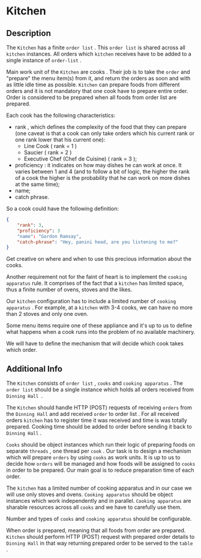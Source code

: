# Kitchen

## Description 

The ```Kitchen``` has a finite ```order list``` . This ```order list``` is shared across all ```kitchen``` instances. All orders which ```kitchen``` receives have to be added to a single instance of ```order-list``` .

Main work unit of the ```Kitchen``` are cooks . Their job is to take the ```order``` and "prepare" the menu item(s) from it, and return the orders as soon and with as little idle time as possible. ```Kitchen``` can prepare foods from different orders and it is not mandatory that one cook have to prepare entire order. Order is considered to be prepared when all foods from order list are prepared.

Each cook has the following characteristics:

- rank , which defines the complexity of the food that they can prepare (one caveat is that a cook can only take orders which his current rank or one rank lower that his current one):
  - Line Cook ( rank = 1 )
  - Saucier ( rank = 2 )
  - Executive Chef (Chef de Cuisine) ( rank = 3 );
- proficiency : it indicates on how may dishes he can work at once. It varies between 1 and 4 (and to follow a bit of logic, the higher the rank of a cook the higher is the probability that he can work on more dishes at the same time);
- name;
- catch phrase.

So a cook could have the following definition:

``` json
{
	"rank": 3,
	"proficiency": 3
	"name": "Gordon Ramsay",
	"catch-phrase": "Hey, panini head, are you listening to me?"
}
```

Get creative on where and when to use this precious information about the cooks.

Another requirement not for the faint of heart is to implement the ```cooking apparatus``` rule. It comprises of the fact that a ```kitchen``` has limited space, thus a finite number of ovens, stoves and the likes.

Our ```kitchen``` configuration has to include a limited number of ```cooking apparatus``` . For example, at a ```kitchen``` with 3-4 cooks, we can have no more than 2 stoves and only one oven.

Some menu items require one of these appliance and it's up to us to define what happens when a cook runs into the problem of no available machinery.

We will have to define the mechanism that will decide which cook takes which order.

## Additional Info

The ```Kitchen``` consists of ```order list``` , ```cooks``` and ```cooking apparatus``` . The ```order list``` should be a single instance which holds all orders received from ```Dinning Hall ```.

The ```Kitchen``` should handle HTTP (POST) requests of receiving ```orders``` from the ```Dinning Hall``` and add received ```order``` to order list . For all received orders ```kitchen``` has to register time it was received and time is was totally prepared. Cooking time should be added to order before sending it back to ```Dinning Hall``` .

```Cooks``` should be object instances which run their logic of preparing foods on separate ```threads``` , one thread per ```cook``` . Our task is to design a mechanism which will prepare ```orders``` by using ```cooks``` as work units. It is up to us to decide how ```orders``` will be managed and how foods will be assigned to ```cooks``` in order to be prepared. Our main goal is to reduce preparation time of each order.

The ```kitchen``` has a limited number of cooking apparatus and in our case we will use only stoves and ovens. ```Cooking apparatus``` should be object instances which work independently and in parallel. ```Cooking apparatus``` are sharable resources across all ```cooks``` and we have to carefully use them.

Number and types of ```cooks``` and ```cooking apparatus``` should be configurable.

When order is prepared, meaning that all foods from order are prepared. ```Kitchen``` should perform HTTP (POST) request with prepared order details to ```Dinning Hall``` in that way returning prepared order to be served to the ```table``` .
